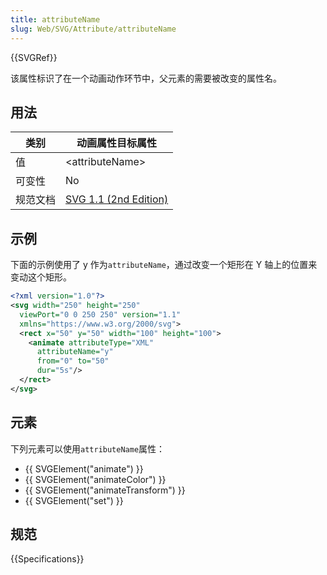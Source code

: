 ```yaml
---
title: attributeName
slug: Web/SVG/Attribute/attributeName
---
```


{{SVGRef}}

该属性标识了在一个动画动作环节中，父元素的需要被改变的属性名。

## 用法

| 类别     | 动画属性目标属性                                                                      |
| -------- | ------------------------------------------------------------------------------------- |
| 值       | \<attributeName>                                                                      |
| 可变性   | No                                                                                    |
| 规范文档 | [SVG 1.1 (2nd Edition)](https://www.w3.org/TR/SVG/animate.html#AttributeNameAttribute) |

## 示例

下面的示例使用了 y 作为`attributeName`，通过改变一个矩形在 Y 轴上的位置来变动这个矩形。

```xml
<?xml version="1.0"?>
<svg width="250" height="250"
  viewPort="0 0 250 250" version="1.1"
  xmlns="https://www.w3.org/2000/svg">
  <rect x="50" y="50" width="100" height="100">
    <animate attributeType="XML"
      attributeName="y"
      from="0" to="50"
      dur="5s"/>
  </rect>
</svg>
```

## 元素

下列元素可以使用`attributeName`属性：

- {{ SVGElement("animate") }}
- {{ SVGElement("animateColor") }}
- {{ SVGElement("animateTransform") }}
- {{ SVGElement("set") }}

## 规范

{{Specifications}}
